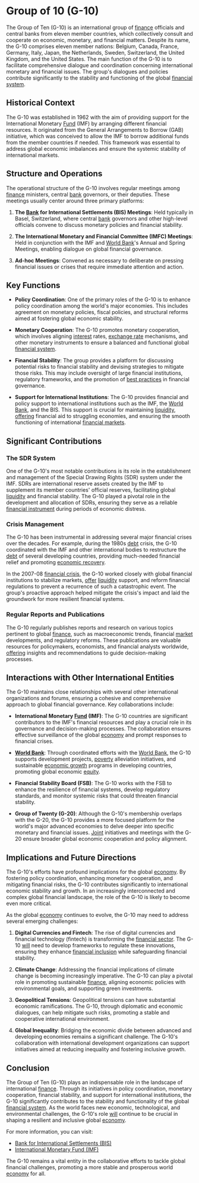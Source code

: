 # Group of 10 (G-10)

The Group of Ten (G-10) is an international group of [finance](../f/finance.md) officials and central banks from eleven member countries, which collectively consult and cooperate on economic, monetary, and financial matters. Despite its name, the G-10 comprises eleven member nations: Belgium, Canada, France, Germany, Italy, Japan, the Netherlands, Sweden, Switzerland, the United Kingdom, and the United States. The main function of the G-10 is to facilitate comprehensive dialogue and coordination concerning international monetary and financial issues. The group's dialogues and policies contribute significantly to the stability and functioning of the global [financial system](../f/financial_system.md).

## Historical Context

The G-10 was established in 1962 with the aim of providing support for the International Monetary [Fund](../f/fund.md) (IMF) by arranging different financial resources. It originated from the General Arrangements to Borrow (GAB) initiative, which was conceived to allow the IMF to borrow additional funds from the member countries if needed. This framework was essential to address global economic imbalances and ensure the systemic stability of international markets.

## Structure and Operations

The operational structure of the G-10 involves regular meetings among [finance](../f/finance.md) ministers, central [bank](../b/bank.md) governors, or their deputies. These meetings usually center around three primary platforms:

1. **The [Bank](../b/bank.md) for International Settlements (BIS) Meetings**: Held typically in Basel, Switzerland, where central [bank](../b/bank.md) governors and other high-level officials convene to discuss monetary policies and financial stability.

2. **The International Monetary and Financial Committee (IMFC) Meetings**: Held in conjunction with the IMF and [World Bank](../w/world_bank.md)'s Annual and Spring Meetings, enabling dialogue on global financial governance.

3. **Ad-hoc Meetings**: Convened as necessary to deliberate on pressing financial issues or crises that require immediate attention and action.

## Key Functions

- **Policy Coordination**: One of the primary roles of the G-10 is to enhance policy coordination among the world's major economies. This includes agreement on monetary policies, fiscal policies, and structural reforms aimed at fostering global economic stability.

- **Monetary Cooperation**: The G-10 promotes monetary cooperation, which involves aligning [interest](../i/interest.md) rates, [exchange rate](../e/exchange_rate.md) mechanisms, and other monetary instruments to ensure a balanced and functional global [financial system](../f/financial_system.md).

- **Financial Stability**: The group provides a platform for discussing potential risks to financial stability and devising strategies to mitigate those risks. This may include oversight of large financial institutions, regulatory frameworks, and the promotion of [best practices](../b/best_practices.md) in financial governance.

- **Support for International Institutions**: The G-10 provides financial and policy support to international institutions such as the IMF, the [World Bank](../w/world_bank.md), and the BIS. This support is crucial for maintaining [liquidity](../l/liquidity.md), [offering](../o/offering.md) financial aid to struggling economies, and ensuring the smooth functioning of international [financial markets](../f/financial_market.md).

## Significant Contributions

### The SDR System

One of the G-10's most notable contributions is its role in the establishment and management of the Special Drawing Rights (SDR) system under the IMF. SDRs are international reserve assets created by the IMF to supplement its member countries' official reserves, facilitating global [liquidity](../l/liquidity.md) and financial stability. The G-10 played a pivotal role in the development and allocation of SDRs, ensuring they serve as a reliable [financial instrument](../f/financial_instrument.md) during periods of economic distress.

### Crisis Management

The G-10 has been instrumental in addressing several major financial crises over the decades. For example, during the 1980s [debt](../d/debt.md) crisis, the G-10 coordinated with the IMF and other international bodies to restructure the [debt](../d/debt.md) of several developing countries, providing much-needed financial relief and promoting [economic recovery](../e/economic_recovery.md).

In the 2007-08 [financial crisis](../f/financial_crisis.md), the G-10 worked closely with global financial institutions to stabilize markets, [offer](../o/offer.md) [liquidity](../l/liquidity.md) support, and reform financial regulations to prevent a recurrence of such a catastrophic event. The group's proactive approach helped mitigate the crisis's impact and laid the groundwork for more resilient financial systems.

### Regular Reports and Publications

The G-10 regularly publishes reports and research on various topics pertinent to global [finance](../f/finance.md), such as macroeconomic trends, financial [market](../m/market.md) developments, and regulatory reforms. These publications are valuable resources for policymakers, economists, and financial analysts worldwide, [offering](../o/offering.md) insights and recommendations to guide decision-making processes.

## Interactions with Other International Entities

The G-10 maintains close relationships with several other international organizations and forums, ensuring a cohesive and comprehensive approach to global financial governance. Key collaborations include:

- **International Monetary [Fund](../f/fund.md) (IMF)**: The G-10 countries are significant contributors to the IMF's financial resources and play a crucial role in its governance and decision-making processes. The collaboration ensures effective surveillance of the global [economy](../e/economy.md) and prompt responses to financial crises.

- **[World Bank](../w/world_bank.md)**: Through coordinated efforts with the [World Bank](../w/world_bank.md), the G-10 supports development projects, [poverty](../p/poverty.md) alleviation initiatives, and sustainable [economic growth](../e/economic_growth.md) programs in developing countries, promoting global economic [equity](../e/equity.md).

- **Financial Stability Board (FSB)**: The G-10 works with the FSB to enhance the resilience of financial systems, develop regulatory standards, and monitor systemic risks that could threaten financial stability.

- **Group of Twenty (G-20)**: Although the G-10's membership overlaps with the G-20, the G-10 provides a more focused platform for the world's major advanced economies to delve deeper into specific monetary and financial issues. [Joint](../j/joint.md) initiatives and meetings with the G-20 ensure broader global economic cooperation and policy alignment.

## Implications and Future Directions

The G-10's efforts have profound implications for the global [economy](../e/economy.md). By fostering policy coordination, enhancing monetary cooperation, and mitigating financial risks, the G-10 contributes significantly to international economic stability and growth. In an increasingly interconnected and complex global financial landscape, the role of the G-10 is likely to become even more critical.

As the global [economy](../e/economy.md) continues to evolve, the G-10 may need to address several emerging challenges:

1. **Digital Currencies and Fintech**: The rise of digital currencies and financial technology (fintech) is transforming the [financial sector](../f/financial_sector.md). The G-10 [will](../w/will.md) need to develop frameworks to regulate these innovations, ensuring they enhance [financial inclusion](../f/financial_inclusion.md) while safeguarding financial stability.

2. **Climate Change**: Addressing the financial implications of climate change is becoming increasingly imperative. The G-10 can play a pivotal role in promoting sustainable [finance](../f/finance.md), aligning economic policies with environmental goals, and supporting green investments.

3. **Geopolitical Tensions**: Geopolitical tensions can have substantial economic ramifications. The G-10, through diplomatic and economic dialogues, can help mitigate such risks, promoting a stable and cooperative international environment.

4. **Global Inequality**: Bridging the economic divide between advanced and developing economies remains a significant challenge. The G-10's collaboration with international development organizations can support initiatives aimed at reducing inequality and fostering inclusive growth.

## Conclusion

The Group of Ten (G-10) plays an indispensable role in the landscape of international [finance](../f/finance.md). Through its initiatives in policy coordination, monetary cooperation, financial stability, and support for international institutions, the G-10 significantly contributes to the stability and functionality of the global [financial system](../f/financial_system.md). As the world faces new economic, technological, and environmental challenges, the G-10's role [will](../w/will.md) continue to be crucial in shaping a resilient and inclusive global [economy](../e/economy.md).

For more information, you can visit:
- [Bank for International Settlements (BIS)](https://www.bis.org)
- [International Monetary Fund (IMF)](https://www.imf.org)

The G-10 remains a vital entity in the collaborative efforts to tackle global financial challenges, promoting a more stable and prosperous world [economy](../e/economy.md) for all.